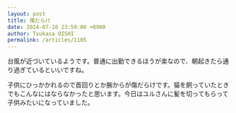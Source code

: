 ```yaml
---
layout: post
title: 傷だらけ
date: 2014-07-10 23:59:00 +0900
author: Tsukasa OISHI
permalink: /articles/1105
---
```



台風が近づいているようです。普通に出勤できるほうが楽なので、朝起きたら通り過ぎているといいですね。  

子供にひっかかれるので首回りとか腕からが傷だらけです。猫を飼っていたときでもこんなにはならなかったと思います。今日はユルさんに髪を切ってもらって子供みたいになっていました。  
